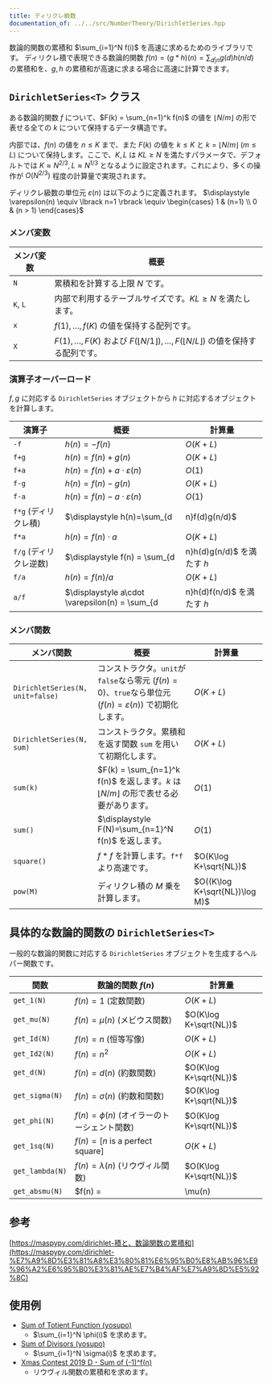 ```yaml
---
title: ディリクレ級数
documentation_of: ../../src/NumberTheory/DirichletSeries.hpp
---
```


$\newcommand{\floor}[1]{\left\lfloor{#1}\right\rfloor}$

数論的関数の累積和 $\sum_{i=1}^N f(i)$ を高速に求めるためのライブラリです。
ディリクレ積で表現できる数論的関数 $f(n) = (g*h)(n) = \sum_{d|n} g(d)h(n/d)$ の累積和を、$g, h$ の累積和が高速に求まる場合に高速に計算できます。
## `DirichletSeries<T>` クラス
ある数論的関数 $f$ について、$F(k) = \sum_{n=1}^k f(n)$ の値を $\lfloor N/m \rfloor$ の形で表せる全ての $k$ について保持するデータ構造です。

内部では、$f(n)$ の値を $n \le K$ まで、また $F(k)$ の値を $k \le K$ と $k=\lfloor N/m \rfloor$ ($m \le L$) について保持します。ここで、$K, L$ は $KL \ge N$ を満たすパラメータで、デフォルトでは $K \approx N^{2/3}, L \approx N^{1/3}$ となるように設定されます。これにより、多くの操作が $O(N^{2/3})$ 程度の計算量で実現されます。

ディリクレ級数の単位元 $\varepsilon(n)$ は以下のように定義されます。
$\displaystyle 
\varepsilon(n) \equiv \lbrack n=1 \rbrack 
\equiv 
\begin{cases}
1 & (n=1) \\
0 & (n > 1)
\end{cases}$

### メンバ変数

|メンバ変数|概要|
|---|---|
|`N`|累積和を計算する上限 $N$ です。|
|`K`, `L`|内部で利用するテーブルサイズです。$KL \ge N$ を満たします。|
|`x`| $f(1), \dots, f(K)$ の値を保持する配列です。|
|`X`| $F(1), \dots, F(K)$ および $F(\lfloor N/1 \rfloor), \dots, F(\lfloor N/L \rfloor)$ の値を保持する配列です。|

### 演算子オーバーロード

$f, g$ に対応する `DirichletSeries` オブジェクトから $h$ に対応するオブジェクトを計算します。

|演算子|概要|計算量|
|---|---|---|
|`-f`|$h(n)=-f(n)$|$O(K+L)$|
|`f+g`|$h(n)=f(n)+g(n)$|$O(K+L)$|
|`f+a` |$h(n)=f(n)+a\cdot\varepsilon(n)$|$O(1)$|
|`f-g`|$h(n)=f(n)-g(n)$|$O(K+L)$|
|`f-a`|$h(n)=f(n)-a\cdot\varepsilon(n)$|$O(1)$|
|`f*g` (ディリクレ積)|$\displaystyle h(n)=\sum_{d|n}f(d)g(n/d)$|$O(K\log K+\sqrt{NL})$|
|`f*a`|$h(n)= f(n)\cdot a$|$O(K+L)$|
|`f/g` (ディリクレ逆数)|$\displaystyle f(n) = \sum_{d|n}h(d)g(n/d)$ を満たす $h$|$O(K\log K+\sqrt{NL})$|
|`f/a`|$h(n)=f(n) /a$|$O(K+L)$|
|`a/f`|$\displaystyle a\cdot \varepsilon(n) = \sum_{d|n}h(d)f(n/d)$ を満たす $h$|$O(K\log K+\sqrt{NL})$|

### メンバ関数

|メンバ関数|概要|計算量|
|---|---|---|
|`DirichletSeries(N, unit=false)`|コンストラクタ。`unit`が`false`なら零元 ($f(n)=0$)、`true`なら単位元 ($f(n)=\varepsilon(n)$) で初期化します。| $O(K+L)$ |
|`DirichletSeries(N, sum)`|コンストラクタ。累積和を返す関数 `sum` を用いて初期化します。| $O(K+L)$ |
|`sum(k)`| $F(k) = \sum_{n=1}^k f(n)$ を返します。$k$ は $\lfloor N/m \rfloor$ の形で表せる必要があります。|$O(1)$|
|`sum()`|$\displaystyle F(N)=\sum_{n=1}^N f(n)$ を返します。|$O(1)$|
|`square()`|$f*f$ を計算します。`f*f`より高速です。|$O(K\log K+\sqrt{NL})$|
|`pow(M)`|ディリクレ積の $M$ 乗を計算します。|$O((K\log K+\sqrt{NL})\log M)$|



## 具体的な数論的関数の `DirichletSeries<T>`

一般的な数論的関数に対応する `DirichletSeries` オブジェクトを生成するヘルパー関数です。

|関数|数論的関数 $f(n)$|計算量|
|---|---|---|
|`get_1(N)`|$f(n) = 1$ (定数関数)| $O(K+L)$|
|`get_mu(N)`|$f(n) = \mu(n)$ (メビウス関数)| $O(K\log K+\sqrt{NL})$|
|`get_Id(N)`|$f(n) = n$ (恒等写像)| $O(K+L)$|
|`get_Id2(N)`|$f(n) = n^2$| $O(K+L)$|
|`get_d(N)`|$f(n) = d(n)$ (約数関数)| $O(K\log K+\sqrt{NL})$|
|`get_sigma(N)`|$f(n) = \sigma(n)$ (約数和関数)| $O(K\log K+\sqrt{NL})$|
|`get_phi(N)`|$f(n) = \phi(n)$ (オイラーのトーシェント関数)| $O(K\log K+\sqrt{NL})$|
|`get_1sq(N)`|$f(n) = [n \text{ is a perfect square}]$| $O(K+L)$|
|`get_lambda(N)`|$f(n) = \lambda(n)$ (リウヴィル関数)| $O(K\log K+\sqrt{NL})$|
|`get_absmu(N)`|$f(n) = |\mu(n)|$ (平方因子を持たないなら1)| $O(K\log K+\sqrt{NL})$|


## 参考
[https://maspypy.com/dirichlet-積と、数論関数の累積和](https://maspypy.com/dirichlet-%E7%A9%8D%E3%81%A8%E3%80%81%E6%95%B0%E8%AB%96%E9%96%A2%E6%95%B0%E3%81%AE%E7%B4%AF%E7%A9%8D%E5%92%8C)

## 使用例

- [Sum of Totient Function (yosupo)](../../test/yosupo/math/sum_of_totient_function.test.cpp)
  - $\sum_{i=1}^N \phi(i)$ を求めます。
- [Sum of Divisors (yosupo)](../../test/yosupo/math/sum_of_powers_of_divisors.test.cpp)
  - $\sum_{i=1}^N \sigma(i)$ を求めます。
- [Xmas Contest 2019 D - Sum of (-1)^f(n)](https://atcoder.jp/contests/xmascon19/tasks/xmascon19_d)
  - リウヴィル関数の累積和を求めます。